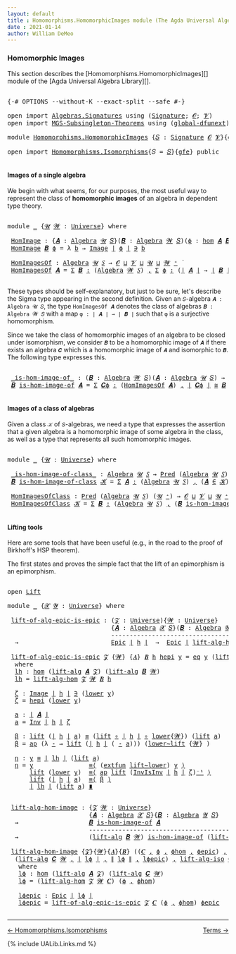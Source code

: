 ```yaml
---
layout: default
title : Homomorphisms.HomomorphicImages module (The Agda Universal Algebra Library)
date : 2021-01-14
author: William DeMeo
---
```


### <a id="homomorphic-images">Homomorphic Images</a>

This section describes the [Homomorphisms.HomomorphicImages][] module of the [Agda Universal Algebra Library][].

<pre class="Agda">

<a id="333" class="Symbol">{-#</a> <a id="337" class="Keyword">OPTIONS</a> <a id="345" class="Pragma">--without-K</a> <a id="357" class="Pragma">--exact-split</a> <a id="371" class="Pragma">--safe</a> <a id="378" class="Symbol">#-}</a>

<a id="383" class="Keyword">open</a> <a id="388" class="Keyword">import</a> <a id="395" href="Algebras.Signatures.html" class="Module">Algebras.Signatures</a> <a id="415" class="Keyword">using</a> <a id="421" class="Symbol">(</a><a id="422" href="Algebras.Signatures.html#1299" class="Function">Signature</a><a id="431" class="Symbol">;</a> <a id="433" href="Prelude.Preliminaries.html#5600" class="Generalizable">𝓞</a><a id="434" class="Symbol">;</a> <a id="436" href="Universes.html#262" class="Generalizable">𝓥</a><a id="437" class="Symbol">)</a>
<a id="439" class="Keyword">open</a> <a id="444" class="Keyword">import</a> <a id="451" href="MGS-Subsingleton-Theorems.html" class="Module">MGS-Subsingleton-Theorems</a> <a id="477" class="Keyword">using</a> <a id="483" class="Symbol">(</a><a id="484" href="MGS-Subsingleton-Theorems.html#3468" class="Function">global-dfunext</a><a id="498" class="Symbol">)</a>

<a id="501" class="Keyword">module</a> <a id="508" href="Homomorphisms.HomomorphicImages.html" class="Module">Homomorphisms.HomomorphicImages</a> <a id="540" class="Symbol">{</a><a id="541" href="Homomorphisms.HomomorphicImages.html#541" class="Bound">𝑆</a> <a id="543" class="Symbol">:</a> <a id="545" href="Algebras.Signatures.html#1299" class="Function">Signature</a> <a id="555" href="Prelude.Preliminaries.html#5600" class="Generalizable">𝓞</a> <a id="557" href="Universes.html#262" class="Generalizable">𝓥</a><a id="558" class="Symbol">}{</a><a id="560" href="Homomorphisms.HomomorphicImages.html#560" class="Bound">gfe</a> <a id="564" class="Symbol">:</a> <a id="566" href="MGS-Subsingleton-Theorems.html#3468" class="Function">global-dfunext</a><a id="580" class="Symbol">}</a> <a id="582" class="Keyword">where</a>

<a id="589" class="Keyword">open</a> <a id="594" class="Keyword">import</a> <a id="601" href="Homomorphisms.Isomorphisms.html" class="Module">Homomorphisms.Isomorphisms</a><a id="627" class="Symbol">{</a><a id="628" class="Argument">𝑆</a> <a id="630" class="Symbol">=</a> <a id="632" href="Homomorphisms.HomomorphicImages.html#541" class="Bound">𝑆</a><a id="633" class="Symbol">}{</a><a id="635" href="Homomorphisms.HomomorphicImages.html#560" class="Bound">gfe</a><a id="638" class="Symbol">}</a> <a id="640" class="Keyword">public</a>

</pre>


#### <a id="images-of-a-single-algebra">Images of a single algebra</a>

We begin with what seems, for our purposes, the most useful way to represent the class of **homomorphic images** of an algebra in dependent type theory.

<pre class="Agda">

<a id="901" class="Keyword">module</a> <a id="908" href="Homomorphisms.HomomorphicImages.html#908" class="Module">_</a> <a id="910" class="Symbol">{</a><a id="911" href="Homomorphisms.HomomorphicImages.html#911" class="Bound">𝓤</a> <a id="913" href="Homomorphisms.HomomorphicImages.html#913" class="Bound">𝓦</a> <a id="915" class="Symbol">:</a> <a id="917" href="Agda.Primitive.html#423" class="Function">Universe</a><a id="925" class="Symbol">}</a> <a id="927" class="Keyword">where</a>

 <a id="935" href="Homomorphisms.HomomorphicImages.html#935" class="Function">HomImage</a> <a id="944" class="Symbol">:</a> <a id="946" class="Symbol">{</a><a id="947" href="Homomorphisms.HomomorphicImages.html#947" class="Bound">𝑨</a> <a id="949" class="Symbol">:</a> <a id="951" href="Algebras.Algebras.html#694" class="Function">Algebra</a> <a id="959" href="Homomorphisms.HomomorphicImages.html#911" class="Bound">𝓤</a> <a id="961" href="Homomorphisms.HomomorphicImages.html#541" class="Bound">𝑆</a><a id="962" class="Symbol">}(</a><a id="964" href="Homomorphisms.HomomorphicImages.html#964" class="Bound">𝑩</a> <a id="966" class="Symbol">:</a> <a id="968" href="Algebras.Algebras.html#694" class="Function">Algebra</a> <a id="976" href="Homomorphisms.HomomorphicImages.html#913" class="Bound">𝓦</a> <a id="978" href="Homomorphisms.HomomorphicImages.html#541" class="Bound">𝑆</a><a id="979" class="Symbol">)(</a><a id="981" href="Homomorphisms.HomomorphicImages.html#981" class="Bound">ϕ</a> <a id="983" class="Symbol">:</a> <a id="985" href="Homomorphisms.Basic.html#2343" class="Function">hom</a> <a id="989" href="Homomorphisms.HomomorphicImages.html#947" class="Bound">𝑨</a> <a id="991" href="Homomorphisms.HomomorphicImages.html#964" class="Bound">𝑩</a><a id="992" class="Symbol">)</a> <a id="994" class="Symbol">→</a> <a id="996" href="Prelude.Preliminaries.html#13523" class="Function Operator">∣</a> <a id="998" href="Homomorphisms.HomomorphicImages.html#964" class="Bound">𝑩</a> <a id="1000" href="Prelude.Preliminaries.html#13523" class="Function Operator">∣</a> <a id="1002" class="Symbol">→</a> <a id="1004" href="Homomorphisms.HomomorphicImages.html#911" class="Bound">𝓤</a> <a id="1006" href="Agda.Primitive.html#636" class="Function Operator">⊔</a> <a id="1008" href="Homomorphisms.HomomorphicImages.html#913" class="Bound">𝓦</a> <a id="1010" href="Universes.html#403" class="Function Operator">̇</a>
 <a id="1013" href="Homomorphisms.HomomorphicImages.html#935" class="Function">HomImage</a> <a id="1022" href="Homomorphisms.HomomorphicImages.html#1022" class="Bound">𝑩</a> <a id="1024" href="Homomorphisms.HomomorphicImages.html#1024" class="Bound">ϕ</a> <a id="1026" class="Symbol">=</a> <a id="1028" class="Symbol">λ</a> <a id="1030" href="Homomorphisms.HomomorphicImages.html#1030" class="Bound">b</a> <a id="1032" class="Symbol">→</a> <a id="1034" href="Prelude.Inverses.html#694" class="Datatype Operator">Image</a> <a id="1040" href="Prelude.Preliminaries.html#13523" class="Function Operator">∣</a> <a id="1042" href="Homomorphisms.HomomorphicImages.html#1024" class="Bound">ϕ</a> <a id="1044" href="Prelude.Preliminaries.html#13523" class="Function Operator">∣</a> <a id="1046" href="Prelude.Inverses.html#694" class="Datatype Operator">∋</a> <a id="1048" href="Homomorphisms.HomomorphicImages.html#1030" class="Bound">b</a>

 <a id="1052" href="Homomorphisms.HomomorphicImages.html#1052" class="Function">HomImagesOf</a> <a id="1064" class="Symbol">:</a> <a id="1066" href="Algebras.Algebras.html#694" class="Function">Algebra</a> <a id="1074" href="Homomorphisms.HomomorphicImages.html#911" class="Bound">𝓤</a> <a id="1076" href="Homomorphisms.HomomorphicImages.html#541" class="Bound">𝑆</a> <a id="1078" class="Symbol">→</a> <a id="1080" href="Homomorphisms.HomomorphicImages.html#555" class="Bound">𝓞</a> <a id="1082" href="Agda.Primitive.html#636" class="Function Operator">⊔</a> <a id="1084" href="Homomorphisms.HomomorphicImages.html#557" class="Bound">𝓥</a> <a id="1086" href="Agda.Primitive.html#636" class="Function Operator">⊔</a> <a id="1088" href="Homomorphisms.HomomorphicImages.html#911" class="Bound">𝓤</a> <a id="1090" href="Agda.Primitive.html#636" class="Function Operator">⊔</a> <a id="1092" href="Homomorphisms.HomomorphicImages.html#913" class="Bound">𝓦</a> <a id="1094" href="Agda.Primitive.html#606" class="Function Operator">⁺</a> <a id="1096" href="Universes.html#403" class="Function Operator">̇</a>
 <a id="1099" href="Homomorphisms.HomomorphicImages.html#1052" class="Function">HomImagesOf</a> <a id="1111" href="Homomorphisms.HomomorphicImages.html#1111" class="Bound">𝑨</a> <a id="1113" class="Symbol">=</a> <a id="1115" href="MGS-MLTT.html#3074" class="Function">Σ</a> <a id="1117" href="Homomorphisms.HomomorphicImages.html#1117" class="Bound">𝑩</a> <a id="1119" href="MGS-MLTT.html#3074" class="Function">꞉</a> <a id="1121" class="Symbol">(</a><a id="1122" href="Algebras.Algebras.html#694" class="Function">Algebra</a> <a id="1130" href="Homomorphisms.HomomorphicImages.html#913" class="Bound">𝓦</a> <a id="1132" href="Homomorphisms.HomomorphicImages.html#541" class="Bound">𝑆</a><a id="1133" class="Symbol">)</a> <a id="1135" href="MGS-MLTT.html#3074" class="Function">,</a> <a id="1137" href="MGS-MLTT.html#3074" class="Function">Σ</a> <a id="1139" href="Homomorphisms.HomomorphicImages.html#1139" class="Bound">ϕ</a> <a id="1141" href="MGS-MLTT.html#3074" class="Function">꞉</a> <a id="1143" class="Symbol">(</a><a id="1144" href="Prelude.Preliminaries.html#13523" class="Function Operator">∣</a> <a id="1146" href="Homomorphisms.HomomorphicImages.html#1111" class="Bound">𝑨</a> <a id="1148" href="Prelude.Preliminaries.html#13523" class="Function Operator">∣</a> <a id="1150" class="Symbol">→</a> <a id="1152" href="Prelude.Preliminaries.html#13523" class="Function Operator">∣</a> <a id="1154" href="Homomorphisms.HomomorphicImages.html#1117" class="Bound">𝑩</a> <a id="1156" href="Prelude.Preliminaries.html#13523" class="Function Operator">∣</a><a id="1157" class="Symbol">)</a> <a id="1159" href="MGS-MLTT.html#3074" class="Function">,</a> <a id="1161" href="Homomorphisms.Basic.html#2185" class="Function">is-homomorphism</a> <a id="1177" href="Homomorphisms.HomomorphicImages.html#1111" class="Bound">𝑨</a> <a id="1179" href="Homomorphisms.HomomorphicImages.html#1117" class="Bound">𝑩</a> <a id="1181" href="Homomorphisms.HomomorphicImages.html#1139" class="Bound">ϕ</a> <a id="1183" href="MGS-MLTT.html#3515" class="Function Operator">×</a> <a id="1185" href="Prelude.Inverses.html#2486" class="Function">Epic</a> <a id="1190" href="Homomorphisms.HomomorphicImages.html#1139" class="Bound">ϕ</a>

</pre>

These types should be self-explanatory, but just to be sure, let's describe the Sigma type appearing in the second definition. Given an `𝑆`-algebra `𝑨 : Algebra 𝓤 𝑆`, the type `HomImagesOf 𝑨` denotes the class of algebras `𝑩 : Algebra 𝓦 𝑆` with a map `φ : ∣ 𝑨 ∣ → ∣ 𝑩 ∣` such that `φ` is a surjective homomorphism.

Since we take the class of homomorphic images of an algebra to be closed under isomorphism, we consider `𝑩` to be a homomorphic image of `𝑨` if there exists an algebra `𝑪` which is a homomorphic image of `𝑨` and isomorphic to `𝑩`. The following type expresses this.

<pre class="Agda">

 <a id="1803" href="Homomorphisms.HomomorphicImages.html#1803" class="Function Operator">_is-hom-image-of_</a> <a id="1821" class="Symbol">:</a> <a id="1823" class="Symbol">(</a><a id="1824" href="Homomorphisms.HomomorphicImages.html#1824" class="Bound">𝑩</a> <a id="1826" class="Symbol">:</a> <a id="1828" href="Algebras.Algebras.html#694" class="Function">Algebra</a> <a id="1836" href="Homomorphisms.HomomorphicImages.html#913" class="Bound">𝓦</a> <a id="1838" href="Homomorphisms.HomomorphicImages.html#541" class="Bound">𝑆</a><a id="1839" class="Symbol">)(</a><a id="1841" href="Homomorphisms.HomomorphicImages.html#1841" class="Bound">𝑨</a> <a id="1843" class="Symbol">:</a> <a id="1845" href="Algebras.Algebras.html#694" class="Function">Algebra</a> <a id="1853" href="Homomorphisms.HomomorphicImages.html#911" class="Bound">𝓤</a> <a id="1855" href="Homomorphisms.HomomorphicImages.html#541" class="Bound">𝑆</a><a id="1856" class="Symbol">)</a> <a id="1858" class="Symbol">→</a> <a id="1860" href="Homomorphisms.HomomorphicImages.html#555" class="Bound">𝓞</a> <a id="1862" href="Agda.Primitive.html#636" class="Function Operator">⊔</a> <a id="1864" href="Homomorphisms.HomomorphicImages.html#557" class="Bound">𝓥</a> <a id="1866" href="Agda.Primitive.html#636" class="Function Operator">⊔</a> <a id="1868" href="Homomorphisms.HomomorphicImages.html#911" class="Bound">𝓤</a> <a id="1870" href="Agda.Primitive.html#636" class="Function Operator">⊔</a> <a id="1872" href="Homomorphisms.HomomorphicImages.html#913" class="Bound">𝓦</a> <a id="1874" href="Agda.Primitive.html#606" class="Function Operator">⁺</a> <a id="1876" href="Universes.html#403" class="Function Operator">̇</a>
 <a id="1879" href="Homomorphisms.HomomorphicImages.html#1879" class="Bound">𝑩</a> <a id="1881" href="Homomorphisms.HomomorphicImages.html#1803" class="Function Operator">is-hom-image-of</a> <a id="1897" href="Homomorphisms.HomomorphicImages.html#1897" class="Bound">𝑨</a> <a id="1899" class="Symbol">=</a> <a id="1901" href="MGS-MLTT.html#3074" class="Function">Σ</a> <a id="1903" href="Homomorphisms.HomomorphicImages.html#1903" class="Bound">𝑪ϕ</a> <a id="1906" href="MGS-MLTT.html#3074" class="Function">꞉</a> <a id="1908" class="Symbol">(</a><a id="1909" href="Homomorphisms.HomomorphicImages.html#1052" class="Function">HomImagesOf</a> <a id="1921" href="Homomorphisms.HomomorphicImages.html#1897" class="Bound">𝑨</a><a id="1922" class="Symbol">)</a> <a id="1924" href="MGS-MLTT.html#3074" class="Function">,</a> <a id="1926" href="Prelude.Preliminaries.html#13523" class="Function Operator">∣</a> <a id="1928" href="Homomorphisms.HomomorphicImages.html#1903" class="Bound">𝑪ϕ</a> <a id="1931" href="Prelude.Preliminaries.html#13523" class="Function Operator">∣</a> <a id="1933" href="Homomorphisms.Isomorphisms.html#1049" class="Function Operator">≅</a> <a id="1935" href="Homomorphisms.HomomorphicImages.html#1879" class="Bound">𝑩</a>

</pre>


#### <a id="images-of-a-class-of-algebras">Images of a class of algebras</a>

Given a class `𝒦` of `𝑆`-algebras, we need a type that expresses the assertion that a given algebra is a homomorphic image of some algebra in the class, as well as a type that represents all such homomorphic images.

<pre class="Agda">

<a id="2260" class="Keyword">module</a> <a id="2267" href="Homomorphisms.HomomorphicImages.html#2267" class="Module">_</a> <a id="2269" class="Symbol">{</a><a id="2270" href="Homomorphisms.HomomorphicImages.html#2270" class="Bound">𝓤</a> <a id="2272" class="Symbol">:</a> <a id="2274" href="Agda.Primitive.html#423" class="Function">Universe</a><a id="2282" class="Symbol">}</a> <a id="2284" class="Keyword">where</a>

 <a id="2292" href="Homomorphisms.HomomorphicImages.html#2292" class="Function Operator">_is-hom-image-of-class_</a> <a id="2316" class="Symbol">:</a> <a id="2318" href="Algebras.Algebras.html#694" class="Function">Algebra</a> <a id="2326" href="Homomorphisms.HomomorphicImages.html#2270" class="Bound">𝓤</a> <a id="2328" href="Homomorphisms.HomomorphicImages.html#541" class="Bound">𝑆</a> <a id="2330" class="Symbol">→</a> <a id="2332" href="Relations.Discrete.html#1408" class="Function">Pred</a> <a id="2337" class="Symbol">(</a><a id="2338" href="Algebras.Algebras.html#694" class="Function">Algebra</a> <a id="2346" href="Homomorphisms.HomomorphicImages.html#2270" class="Bound">𝓤</a> <a id="2348" href="Homomorphisms.HomomorphicImages.html#541" class="Bound">𝑆</a><a id="2349" class="Symbol">)(</a><a id="2351" href="Homomorphisms.HomomorphicImages.html#2270" class="Bound">𝓤</a> <a id="2353" href="Agda.Primitive.html#606" class="Function Operator">⁺</a><a id="2354" class="Symbol">)</a> <a id="2356" class="Symbol">→</a> <a id="2358" href="Homomorphisms.HomomorphicImages.html#555" class="Bound">𝓞</a> <a id="2360" href="Agda.Primitive.html#636" class="Function Operator">⊔</a> <a id="2362" href="Homomorphisms.HomomorphicImages.html#557" class="Bound">𝓥</a> <a id="2364" href="Agda.Primitive.html#636" class="Function Operator">⊔</a> <a id="2366" href="Homomorphisms.HomomorphicImages.html#2270" class="Bound">𝓤</a> <a id="2368" href="Agda.Primitive.html#606" class="Function Operator">⁺</a> <a id="2370" href="Universes.html#403" class="Function Operator">̇</a>
 <a id="2373" href="Homomorphisms.HomomorphicImages.html#2373" class="Bound">𝑩</a> <a id="2375" href="Homomorphisms.HomomorphicImages.html#2292" class="Function Operator">is-hom-image-of-class</a> <a id="2397" href="Homomorphisms.HomomorphicImages.html#2397" class="Bound">𝓚</a> <a id="2399" class="Symbol">=</a> <a id="2401" href="MGS-MLTT.html#3074" class="Function">Σ</a> <a id="2403" href="Homomorphisms.HomomorphicImages.html#2403" class="Bound">𝑨</a> <a id="2405" href="MGS-MLTT.html#3074" class="Function">꞉</a> <a id="2407" class="Symbol">(</a><a id="2408" href="Algebras.Algebras.html#694" class="Function">Algebra</a> <a id="2416" href="Homomorphisms.HomomorphicImages.html#2270" class="Bound">𝓤</a> <a id="2418" href="Homomorphisms.HomomorphicImages.html#541" class="Bound">𝑆</a><a id="2419" class="Symbol">)</a> <a id="2421" href="MGS-MLTT.html#3074" class="Function">,</a> <a id="2423" class="Symbol">(</a><a id="2424" href="Homomorphisms.HomomorphicImages.html#2403" class="Bound">𝑨</a> <a id="2426" href="Relations.Discrete.html#2407" class="Function Operator">∈</a> <a id="2428" href="Homomorphisms.HomomorphicImages.html#2397" class="Bound">𝓚</a><a id="2429" class="Symbol">)</a> <a id="2431" href="MGS-MLTT.html#3515" class="Function Operator">×</a> <a id="2433" class="Symbol">(</a><a id="2434" href="Homomorphisms.HomomorphicImages.html#2373" class="Bound">𝑩</a> <a id="2436" href="Homomorphisms.HomomorphicImages.html#1803" class="Function Operator">is-hom-image-of</a> <a id="2452" href="Homomorphisms.HomomorphicImages.html#2403" class="Bound">𝑨</a><a id="2453" class="Symbol">)</a>

 <a id="2457" href="Homomorphisms.HomomorphicImages.html#2457" class="Function">HomImagesOfClass</a> <a id="2474" class="Symbol">:</a> <a id="2476" href="Relations.Discrete.html#1408" class="Function">Pred</a> <a id="2481" class="Symbol">(</a><a id="2482" href="Algebras.Algebras.html#694" class="Function">Algebra</a> <a id="2490" href="Homomorphisms.HomomorphicImages.html#2270" class="Bound">𝓤</a> <a id="2492" href="Homomorphisms.HomomorphicImages.html#541" class="Bound">𝑆</a><a id="2493" class="Symbol">)</a> <a id="2495" class="Symbol">(</a><a id="2496" href="Homomorphisms.HomomorphicImages.html#2270" class="Bound">𝓤</a> <a id="2498" href="Agda.Primitive.html#606" class="Function Operator">⁺</a><a id="2499" class="Symbol">)</a> <a id="2501" class="Symbol">→</a> <a id="2503" href="Homomorphisms.HomomorphicImages.html#555" class="Bound">𝓞</a> <a id="2505" href="Agda.Primitive.html#636" class="Function Operator">⊔</a> <a id="2507" href="Homomorphisms.HomomorphicImages.html#557" class="Bound">𝓥</a> <a id="2509" href="Agda.Primitive.html#636" class="Function Operator">⊔</a> <a id="2511" href="Homomorphisms.HomomorphicImages.html#2270" class="Bound">𝓤</a> <a id="2513" href="Agda.Primitive.html#606" class="Function Operator">⁺</a> <a id="2515" href="Universes.html#403" class="Function Operator">̇</a>
 <a id="2518" href="Homomorphisms.HomomorphicImages.html#2457" class="Function">HomImagesOfClass</a> <a id="2535" href="Homomorphisms.HomomorphicImages.html#2535" class="Bound">𝓚</a> <a id="2537" class="Symbol">=</a> <a id="2539" href="MGS-MLTT.html#3074" class="Function">Σ</a> <a id="2541" href="Homomorphisms.HomomorphicImages.html#2541" class="Bound">𝑩</a> <a id="2543" href="MGS-MLTT.html#3074" class="Function">꞉</a> <a id="2545" class="Symbol">(</a><a id="2546" href="Algebras.Algebras.html#694" class="Function">Algebra</a> <a id="2554" href="Homomorphisms.HomomorphicImages.html#2270" class="Bound">𝓤</a> <a id="2556" href="Homomorphisms.HomomorphicImages.html#541" class="Bound">𝑆</a><a id="2557" class="Symbol">)</a> <a id="2559" href="MGS-MLTT.html#3074" class="Function">,</a> <a id="2561" class="Symbol">(</a><a id="2562" href="Homomorphisms.HomomorphicImages.html#2541" class="Bound">𝑩</a> <a id="2564" href="Homomorphisms.HomomorphicImages.html#2292" class="Function Operator">is-hom-image-of-class</a> <a id="2586" href="Homomorphisms.HomomorphicImages.html#2535" class="Bound">𝓚</a><a id="2587" class="Symbol">)</a>

</pre>



#### <a id="lifting-tools">Lifting tools</a>

Here are some tools that have been useful (e.g., in the road to the proof of Birkhoff's HSP theorem).

The first states and proves the simple fact that the lift of an epimorphism is an epimorphism.

<pre class="Agda">

<a id="2863" class="Keyword">open</a> <a id="2868" href="Prelude.Lifts.html#2674" class="Module">Lift</a>

<a id="2874" class="Keyword">module</a> <a id="2881" href="Homomorphisms.HomomorphicImages.html#2881" class="Module">_</a> <a id="2883" class="Symbol">{</a><a id="2884" href="Homomorphisms.HomomorphicImages.html#2884" class="Bound">𝓧</a> <a id="2886" href="Homomorphisms.HomomorphicImages.html#2886" class="Bound">𝓨</a> <a id="2888" class="Symbol">:</a> <a id="2890" href="Agda.Primitive.html#423" class="Function">Universe</a><a id="2898" class="Symbol">}</a> <a id="2900" class="Keyword">where</a>

 <a id="2908" href="Homomorphisms.HomomorphicImages.html#2908" class="Function">lift-of-alg-epic-is-epic</a> <a id="2933" class="Symbol">:</a> <a id="2935" class="Symbol">(</a><a id="2936" href="Homomorphisms.HomomorphicImages.html#2936" class="Bound">𝓩</a> <a id="2938" class="Symbol">:</a> <a id="2940" href="Agda.Primitive.html#423" class="Function">Universe</a><a id="2948" class="Symbol">){</a><a id="2950" href="Homomorphisms.HomomorphicImages.html#2950" class="Bound">𝓦</a> <a id="2952" class="Symbol">:</a> <a id="2954" href="Agda.Primitive.html#423" class="Function">Universe</a><a id="2962" class="Symbol">}</a>
                            <a id="2992" class="Symbol">{</a><a id="2993" href="Homomorphisms.HomomorphicImages.html#2993" class="Bound">𝑨</a> <a id="2995" class="Symbol">:</a> <a id="2997" href="Algebras.Algebras.html#694" class="Function">Algebra</a> <a id="3005" href="Homomorphisms.HomomorphicImages.html#2884" class="Bound">𝓧</a> <a id="3007" href="Homomorphisms.HomomorphicImages.html#541" class="Bound">𝑆</a><a id="3008" class="Symbol">}(</a><a id="3010" href="Homomorphisms.HomomorphicImages.html#3010" class="Bound">𝑩</a> <a id="3012" class="Symbol">:</a> <a id="3014" href="Algebras.Algebras.html#694" class="Function">Algebra</a> <a id="3022" href="Homomorphisms.HomomorphicImages.html#2886" class="Bound">𝓨</a> <a id="3024" href="Homomorphisms.HomomorphicImages.html#541" class="Bound">𝑆</a><a id="3025" class="Symbol">)(</a><a id="3027" href="Homomorphisms.HomomorphicImages.html#3027" class="Bound">h</a> <a id="3029" class="Symbol">:</a> <a id="3031" href="Homomorphisms.Basic.html#2343" class="Function">hom</a> <a id="3035" href="Homomorphisms.HomomorphicImages.html#2993" class="Bound">𝑨</a> <a id="3037" href="Homomorphisms.HomomorphicImages.html#3010" class="Bound">𝑩</a><a id="3038" class="Symbol">)</a>
                            <a id="3068" class="Comment">-----------------------------------------------</a>
  <a id="3118" class="Symbol">→</a>                         <a id="3144" href="Prelude.Inverses.html#2486" class="Function">Epic</a> <a id="3149" href="Prelude.Preliminaries.html#13523" class="Function Operator">∣</a> <a id="3151" href="Homomorphisms.HomomorphicImages.html#3027" class="Bound">h</a> <a id="3153" href="Prelude.Preliminaries.html#13523" class="Function Operator">∣</a>  <a id="3156" class="Symbol">→</a>  <a id="3159" href="Prelude.Inverses.html#2486" class="Function">Epic</a> <a id="3164" href="Prelude.Preliminaries.html#13523" class="Function Operator">∣</a> <a id="3166" href="Homomorphisms.Isomorphisms.html#5014" class="Function">lift-alg-hom</a> <a id="3179" href="Homomorphisms.HomomorphicImages.html#2936" class="Bound">𝓩</a> <a id="3181" href="Homomorphisms.HomomorphicImages.html#2950" class="Bound">𝓦</a> <a id="3183" href="Homomorphisms.HomomorphicImages.html#3010" class="Bound">𝑩</a> <a id="3185" href="Homomorphisms.HomomorphicImages.html#3027" class="Bound">h</a> <a id="3187" href="Prelude.Preliminaries.html#13523" class="Function Operator">∣</a>

 <a id="3191" href="Homomorphisms.HomomorphicImages.html#2908" class="Function">lift-of-alg-epic-is-epic</a> <a id="3216" href="Homomorphisms.HomomorphicImages.html#3216" class="Bound">𝓩</a> <a id="3218" class="Symbol">{</a><a id="3219" href="Homomorphisms.HomomorphicImages.html#3219" class="Bound">𝓦</a><a id="3220" class="Symbol">}</a> <a id="3222" class="Symbol">{</a><a id="3223" href="Homomorphisms.HomomorphicImages.html#3223" class="Bound">𝑨</a><a id="3224" class="Symbol">}</a> <a id="3226" href="Homomorphisms.HomomorphicImages.html#3226" class="Bound">𝑩</a> <a id="3228" href="Homomorphisms.HomomorphicImages.html#3228" class="Bound">h</a> <a id="3230" href="Homomorphisms.HomomorphicImages.html#3230" class="Bound">hepi</a> <a id="3235" href="Homomorphisms.HomomorphicImages.html#3235" class="Bound">y</a> <a id="3237" class="Symbol">=</a> <a id="3239" href="Prelude.Inverses.html#790" class="InductiveConstructor">eq</a> <a id="3242" href="Homomorphisms.HomomorphicImages.html#3235" class="Bound">y</a> <a id="3244" class="Symbol">(</a><a id="3245" href="Prelude.Lifts.html#2736" class="InductiveConstructor">lift</a> <a id="3250" href="Homomorphisms.HomomorphicImages.html#3387" class="Function">a</a><a id="3251" class="Symbol">)</a> <a id="3253" href="Homomorphisms.HomomorphicImages.html#3532" class="Function">η</a>
  <a id="3257" class="Keyword">where</a>
  <a id="3265" href="Homomorphisms.HomomorphicImages.html#3265" class="Function">lh</a> <a id="3268" class="Symbol">:</a> <a id="3270" href="Homomorphisms.Basic.html#2343" class="Function">hom</a> <a id="3274" class="Symbol">(</a><a id="3275" href="Algebras.Algebras.html#4658" class="Function">lift-alg</a> <a id="3284" href="Homomorphisms.HomomorphicImages.html#3223" class="Bound">𝑨</a> <a id="3286" href="Homomorphisms.HomomorphicImages.html#3216" class="Bound">𝓩</a><a id="3287" class="Symbol">)</a> <a id="3289" class="Symbol">(</a><a id="3290" href="Algebras.Algebras.html#4658" class="Function">lift-alg</a> <a id="3299" href="Homomorphisms.HomomorphicImages.html#3226" class="Bound">𝑩</a> <a id="3301" href="Homomorphisms.HomomorphicImages.html#3219" class="Bound">𝓦</a><a id="3302" class="Symbol">)</a>
  <a id="3306" href="Homomorphisms.HomomorphicImages.html#3265" class="Function">lh</a> <a id="3309" class="Symbol">=</a> <a id="3311" href="Homomorphisms.Isomorphisms.html#5014" class="Function">lift-alg-hom</a> <a id="3324" href="Homomorphisms.HomomorphicImages.html#3216" class="Bound">𝓩</a> <a id="3326" href="Homomorphisms.HomomorphicImages.html#3219" class="Bound">𝓦</a> <a id="3328" href="Homomorphisms.HomomorphicImages.html#3226" class="Bound">𝑩</a> <a id="3330" href="Homomorphisms.HomomorphicImages.html#3228" class="Bound">h</a>

  <a id="3335" href="Homomorphisms.HomomorphicImages.html#3335" class="Function">ζ</a> <a id="3337" class="Symbol">:</a> <a id="3339" href="Prelude.Inverses.html#694" class="Datatype Operator">Image</a> <a id="3345" href="Prelude.Preliminaries.html#13523" class="Function Operator">∣</a> <a id="3347" href="Homomorphisms.HomomorphicImages.html#3228" class="Bound">h</a> <a id="3349" href="Prelude.Preliminaries.html#13523" class="Function Operator">∣</a> <a id="3351" href="Prelude.Inverses.html#694" class="Datatype Operator">∋</a> <a id="3353" class="Symbol">(</a><a id="3354" href="Prelude.Lifts.html#2748" class="Field">lower</a> <a id="3360" href="Homomorphisms.HomomorphicImages.html#3235" class="Bound">y</a><a id="3361" class="Symbol">)</a>
  <a id="3365" href="Homomorphisms.HomomorphicImages.html#3335" class="Function">ζ</a> <a id="3367" class="Symbol">=</a> <a id="3369" href="Homomorphisms.HomomorphicImages.html#3230" class="Bound">hepi</a> <a id="3374" class="Symbol">(</a><a id="3375" href="Prelude.Lifts.html#2748" class="Field">lower</a> <a id="3381" href="Homomorphisms.HomomorphicImages.html#3235" class="Bound">y</a><a id="3382" class="Symbol">)</a>

  <a id="3387" href="Homomorphisms.HomomorphicImages.html#3387" class="Function">a</a> <a id="3389" class="Symbol">:</a> <a id="3391" href="Prelude.Preliminaries.html#13523" class="Function Operator">∣</a> <a id="3393" href="Homomorphisms.HomomorphicImages.html#3223" class="Bound">𝑨</a> <a id="3395" href="Prelude.Preliminaries.html#13523" class="Function Operator">∣</a>
  <a id="3399" href="Homomorphisms.HomomorphicImages.html#3387" class="Function">a</a> <a id="3401" class="Symbol">=</a> <a id="3403" href="Prelude.Inverses.html#1883" class="Function">Inv</a> <a id="3407" href="Prelude.Preliminaries.html#13523" class="Function Operator">∣</a> <a id="3409" href="Homomorphisms.HomomorphicImages.html#3228" class="Bound">h</a> <a id="3411" href="Prelude.Preliminaries.html#13523" class="Function Operator">∣</a> <a id="3413" href="Homomorphisms.HomomorphicImages.html#3335" class="Function">ζ</a>

  <a id="3418" href="Homomorphisms.HomomorphicImages.html#3418" class="Function">β</a> <a id="3420" class="Symbol">:</a> <a id="3422" href="Prelude.Lifts.html#2736" class="InductiveConstructor">lift</a> <a id="3427" class="Symbol">(</a><a id="3428" href="Prelude.Preliminaries.html#13523" class="Function Operator">∣</a> <a id="3430" href="Homomorphisms.HomomorphicImages.html#3228" class="Bound">h</a> <a id="3432" href="Prelude.Preliminaries.html#13523" class="Function Operator">∣</a> <a id="3434" href="Homomorphisms.HomomorphicImages.html#3387" class="Function">a</a><a id="3435" class="Symbol">)</a> <a id="3437" href="Prelude.Equality.html#1231" class="Datatype Operator">≡</a> <a id="3439" class="Symbol">(</a><a id="3440" href="Prelude.Lifts.html#2736" class="InductiveConstructor">lift</a> <a id="3445" href="MGS-MLTT.html#3813" class="Function Operator">∘</a> <a id="3447" href="Prelude.Preliminaries.html#13523" class="Function Operator">∣</a> <a id="3449" href="Homomorphisms.HomomorphicImages.html#3228" class="Bound">h</a> <a id="3451" href="Prelude.Preliminaries.html#13523" class="Function Operator">∣</a> <a id="3453" href="MGS-MLTT.html#3813" class="Function Operator">∘</a> <a id="3455" href="Prelude.Lifts.html#2748" class="Field">lower</a><a id="3460" class="Symbol">{</a><a id="3461" href="Homomorphisms.HomomorphicImages.html#3219" class="Bound">𝓦</a><a id="3462" class="Symbol">})</a> <a id="3465" class="Symbol">(</a><a id="3466" href="Prelude.Lifts.html#2736" class="InductiveConstructor">lift</a> <a id="3471" href="Homomorphisms.HomomorphicImages.html#3387" class="Function">a</a><a id="3472" class="Symbol">)</a>
  <a id="3476" href="Homomorphisms.HomomorphicImages.html#3418" class="Function">β</a> <a id="3478" class="Symbol">=</a> <a id="3480" href="MGS-MLTT.html#6613" class="Function">ap</a> <a id="3483" class="Symbol">(λ</a> <a id="3486" href="Homomorphisms.HomomorphicImages.html#3486" class="Bound">-</a> <a id="3488" class="Symbol">→</a> <a id="3490" href="Prelude.Lifts.html#2736" class="InductiveConstructor">lift</a> <a id="3495" class="Symbol">(</a><a id="3496" href="Prelude.Preliminaries.html#13523" class="Function Operator">∣</a> <a id="3498" href="Homomorphisms.HomomorphicImages.html#3228" class="Bound">h</a> <a id="3500" href="Prelude.Preliminaries.html#13523" class="Function Operator">∣</a> <a id="3502" class="Symbol">(</a> <a id="3504" href="Homomorphisms.HomomorphicImages.html#3486" class="Bound">-</a> <a id="3506" href="Homomorphisms.HomomorphicImages.html#3387" class="Function">a</a><a id="3507" class="Symbol">)))</a> <a id="3511" class="Symbol">(</a><a id="3512" href="Prelude.Lifts.html#4051" class="Function">lower∼lift</a> <a id="3523" class="Symbol">{</a><a id="3524" href="Homomorphisms.HomomorphicImages.html#3219" class="Bound">𝓦</a><a id="3525" class="Symbol">}</a> <a id="3527" class="Symbol">)</a>

  <a id="3532" href="Homomorphisms.HomomorphicImages.html#3532" class="Function">η</a> <a id="3534" class="Symbol">:</a> <a id="3536" href="Homomorphisms.HomomorphicImages.html#3235" class="Bound">y</a> <a id="3538" href="Prelude.Equality.html#1231" class="Datatype Operator">≡</a> <a id="3540" href="Prelude.Preliminaries.html#13523" class="Function Operator">∣</a> <a id="3542" href="Homomorphisms.HomomorphicImages.html#3265" class="Function">lh</a> <a id="3545" href="Prelude.Preliminaries.html#13523" class="Function Operator">∣</a> <a id="3547" class="Symbol">(</a><a id="3548" href="Prelude.Lifts.html#2736" class="InductiveConstructor">lift</a> <a id="3553" href="Homomorphisms.HomomorphicImages.html#3387" class="Function">a</a><a id="3554" class="Symbol">)</a>
  <a id="3558" href="Homomorphisms.HomomorphicImages.html#3532" class="Function">η</a> <a id="3560" class="Symbol">=</a> <a id="3562" href="Homomorphisms.HomomorphicImages.html#3235" class="Bound">y</a>               <a id="3578" href="MGS-MLTT.html#5997" class="Function Operator">≡⟨</a> <a id="3581" class="Symbol">(</a><a id="3582" href="Prelude.Extensionality.html#6018" class="Function">extfun</a> <a id="3589" href="Prelude.Lifts.html#3958" class="Function">lift∼lower</a><a id="3599" class="Symbol">)</a> <a id="3601" href="Homomorphisms.HomomorphicImages.html#3235" class="Bound">y</a> <a id="3603" href="MGS-MLTT.html#5997" class="Function Operator">⟩</a>
      <a id="3611" href="Prelude.Lifts.html#2736" class="InductiveConstructor">lift</a> <a id="3616" class="Symbol">(</a><a id="3617" href="Prelude.Lifts.html#2748" class="Field">lower</a> <a id="3623" href="Homomorphisms.HomomorphicImages.html#3235" class="Bound">y</a><a id="3624" class="Symbol">)</a>  <a id="3627" href="MGS-MLTT.html#5997" class="Function Operator">≡⟨</a> <a id="3630" href="MGS-MLTT.html#6613" class="Function">ap</a> <a id="3633" href="Prelude.Lifts.html#2736" class="InductiveConstructor">lift</a> <a id="3638" class="Symbol">(</a><a id="3639" href="Prelude.Inverses.html#2093" class="Function">InvIsInv</a> <a id="3648" href="Prelude.Preliminaries.html#13523" class="Function Operator">∣</a> <a id="3650" href="Homomorphisms.HomomorphicImages.html#3228" class="Bound">h</a> <a id="3652" href="Prelude.Preliminaries.html#13523" class="Function Operator">∣</a> <a id="3654" href="Homomorphisms.HomomorphicImages.html#3335" class="Function">ζ</a><a id="3655" class="Symbol">)</a><a id="3656" href="MGS-MLTT.html#6125" class="Function Operator">⁻¹</a> <a id="3659" href="MGS-MLTT.html#5997" class="Function Operator">⟩</a>
      <a id="3667" href="Prelude.Lifts.html#2736" class="InductiveConstructor">lift</a> <a id="3672" class="Symbol">(</a><a id="3673" href="Prelude.Preliminaries.html#13523" class="Function Operator">∣</a> <a id="3675" href="Homomorphisms.HomomorphicImages.html#3228" class="Bound">h</a> <a id="3677" href="Prelude.Preliminaries.html#13523" class="Function Operator">∣</a> <a id="3679" href="Homomorphisms.HomomorphicImages.html#3387" class="Function">a</a><a id="3680" class="Symbol">)</a>  <a id="3683" href="MGS-MLTT.html#5997" class="Function Operator">≡⟨</a> <a id="3686" href="Homomorphisms.HomomorphicImages.html#3418" class="Function">β</a> <a id="3688" href="MGS-MLTT.html#5997" class="Function Operator">⟩</a>
      <a id="3696" href="Prelude.Preliminaries.html#13523" class="Function Operator">∣</a> <a id="3698" href="Homomorphisms.HomomorphicImages.html#3265" class="Function">lh</a> <a id="3701" href="Prelude.Preliminaries.html#13523" class="Function Operator">∣</a> <a id="3703" class="Symbol">(</a><a id="3704" href="Prelude.Lifts.html#2736" class="InductiveConstructor">lift</a> <a id="3709" href="Homomorphisms.HomomorphicImages.html#3387" class="Function">a</a><a id="3710" class="Symbol">)</a> <a id="3712" href="MGS-MLTT.html#6079" class="Function Operator">∎</a>


 <a id="3717" href="Homomorphisms.HomomorphicImages.html#3717" class="Function">lift-alg-hom-image</a> <a id="3736" class="Symbol">:</a> <a id="3738" class="Symbol">{</a><a id="3739" href="Homomorphisms.HomomorphicImages.html#3739" class="Bound">𝓩</a> <a id="3741" href="Homomorphisms.HomomorphicImages.html#3741" class="Bound">𝓦</a> <a id="3743" class="Symbol">:</a> <a id="3745" href="Agda.Primitive.html#423" class="Function">Universe</a><a id="3753" class="Symbol">}</a>
                      <a id="3777" class="Symbol">{</a><a id="3778" href="Homomorphisms.HomomorphicImages.html#3778" class="Bound">𝑨</a> <a id="3780" class="Symbol">:</a> <a id="3782" href="Algebras.Algebras.html#694" class="Function">Algebra</a> <a id="3790" href="Homomorphisms.HomomorphicImages.html#2884" class="Bound">𝓧</a> <a id="3792" href="Homomorphisms.HomomorphicImages.html#541" class="Bound">𝑆</a><a id="3793" class="Symbol">}{</a><a id="3795" href="Homomorphisms.HomomorphicImages.html#3795" class="Bound">𝑩</a> <a id="3797" class="Symbol">:</a> <a id="3799" href="Algebras.Algebras.html#694" class="Function">Algebra</a> <a id="3807" href="Homomorphisms.HomomorphicImages.html#2886" class="Bound">𝓨</a> <a id="3809" href="Homomorphisms.HomomorphicImages.html#541" class="Bound">𝑆</a><a id="3810" class="Symbol">}</a>
  <a id="3814" class="Symbol">→</a>                   <a id="3834" href="Homomorphisms.HomomorphicImages.html#3795" class="Bound">𝑩</a> <a id="3836" href="Homomorphisms.HomomorphicImages.html#1803" class="Function Operator">is-hom-image-of</a> <a id="3852" href="Homomorphisms.HomomorphicImages.html#3778" class="Bound">𝑨</a>
                      <a id="3876" class="Comment">-----------------------------------------------</a>
  <a id="3926" class="Symbol">→</a>                   <a id="3946" class="Symbol">(</a><a id="3947" href="Algebras.Algebras.html#4658" class="Function">lift-alg</a> <a id="3956" href="Homomorphisms.HomomorphicImages.html#3795" class="Bound">𝑩</a> <a id="3958" href="Homomorphisms.HomomorphicImages.html#3741" class="Bound">𝓦</a><a id="3959" class="Symbol">)</a> <a id="3961" href="Homomorphisms.HomomorphicImages.html#1803" class="Function Operator">is-hom-image-of</a> <a id="3977" class="Symbol">(</a><a id="3978" href="Algebras.Algebras.html#4658" class="Function">lift-alg</a> <a id="3987" href="Homomorphisms.HomomorphicImages.html#3778" class="Bound">𝑨</a> <a id="3989" href="Homomorphisms.HomomorphicImages.html#3739" class="Bound">𝓩</a><a id="3990" class="Symbol">)</a>

 <a id="3994" href="Homomorphisms.HomomorphicImages.html#3717" class="Function">lift-alg-hom-image</a> <a id="4013" class="Symbol">{</a><a id="4014" href="Homomorphisms.HomomorphicImages.html#4014" class="Bound">𝓩</a><a id="4015" class="Symbol">}{</a><a id="4017" href="Homomorphisms.HomomorphicImages.html#4017" class="Bound">𝓦</a><a id="4018" class="Symbol">}{</a><a id="4020" href="Homomorphisms.HomomorphicImages.html#4020" class="Bound">𝑨</a><a id="4021" class="Symbol">}{</a><a id="4023" href="Homomorphisms.HomomorphicImages.html#4023" class="Bound">𝑩</a><a id="4024" class="Symbol">}</a> <a id="4026" class="Symbol">((</a><a id="4028" href="Homomorphisms.HomomorphicImages.html#4028" class="Bound">𝑪</a> <a id="4030" href="MGS-MLTT.html#2929" class="InductiveConstructor Operator">,</a> <a id="4032" href="Homomorphisms.HomomorphicImages.html#4032" class="Bound">ϕ</a> <a id="4034" href="MGS-MLTT.html#2929" class="InductiveConstructor Operator">,</a> <a id="4036" href="Homomorphisms.HomomorphicImages.html#4036" class="Bound">ϕhom</a> <a id="4041" href="MGS-MLTT.html#2929" class="InductiveConstructor Operator">,</a> <a id="4043" href="Homomorphisms.HomomorphicImages.html#4043" class="Bound">ϕepic</a><a id="4048" class="Symbol">)</a> <a id="4050" href="MGS-MLTT.html#2929" class="InductiveConstructor Operator">,</a> <a id="4052" href="Homomorphisms.HomomorphicImages.html#4052" class="Bound">C≅B</a><a id="4055" class="Symbol">)</a> <a id="4057" class="Symbol">=</a>
  <a id="4061" class="Symbol">(</a><a id="4062" href="Algebras.Algebras.html#4658" class="Function">lift-alg</a> <a id="4071" href="Homomorphisms.HomomorphicImages.html#4028" class="Bound">𝑪</a> <a id="4073" href="Homomorphisms.HomomorphicImages.html#4017" class="Bound">𝓦</a> <a id="4075" href="MGS-MLTT.html#2929" class="InductiveConstructor Operator">,</a> <a id="4077" href="Prelude.Preliminaries.html#13523" class="Function Operator">∣</a> <a id="4079" href="Homomorphisms.HomomorphicImages.html#4134" class="Function">lϕ</a> <a id="4082" href="Prelude.Preliminaries.html#13523" class="Function Operator">∣</a> <a id="4084" href="MGS-MLTT.html#2929" class="InductiveConstructor Operator">,</a> <a id="4086" href="Prelude.Preliminaries.html#13601" class="Function Operator">∥</a> <a id="4088" href="Homomorphisms.HomomorphicImages.html#4134" class="Function">lϕ</a> <a id="4091" href="Prelude.Preliminaries.html#13601" class="Function Operator">∥</a> <a id="4093" href="MGS-MLTT.html#2929" class="InductiveConstructor Operator">,</a> <a id="4095" href="Homomorphisms.HomomorphicImages.html#4217" class="Function">lϕepic</a><a id="4101" class="Symbol">)</a> <a id="4103" href="MGS-MLTT.html#2929" class="InductiveConstructor Operator">,</a> <a id="4105" href="Homomorphisms.Isomorphisms.html#5707" class="Function">lift-alg-iso</a> <a id="4118" href="Homomorphisms.HomomorphicImages.html#4052" class="Bound">C≅B</a>
   <a id="4125" class="Keyword">where</a>
   <a id="4134" href="Homomorphisms.HomomorphicImages.html#4134" class="Function">lϕ</a> <a id="4137" class="Symbol">:</a> <a id="4139" href="Homomorphisms.Basic.html#2343" class="Function">hom</a> <a id="4143" class="Symbol">(</a><a id="4144" href="Algebras.Algebras.html#4658" class="Function">lift-alg</a> <a id="4153" href="Homomorphisms.HomomorphicImages.html#4020" class="Bound">𝑨</a> <a id="4155" href="Homomorphisms.HomomorphicImages.html#4014" class="Bound">𝓩</a><a id="4156" class="Symbol">)</a> <a id="4158" class="Symbol">(</a><a id="4159" href="Algebras.Algebras.html#4658" class="Function">lift-alg</a> <a id="4168" href="Homomorphisms.HomomorphicImages.html#4028" class="Bound">𝑪</a> <a id="4170" href="Homomorphisms.HomomorphicImages.html#4017" class="Bound">𝓦</a><a id="4171" class="Symbol">)</a>
   <a id="4176" href="Homomorphisms.HomomorphicImages.html#4134" class="Function">lϕ</a> <a id="4179" class="Symbol">=</a> <a id="4181" class="Symbol">(</a><a id="4182" href="Homomorphisms.Isomorphisms.html#5014" class="Function">lift-alg-hom</a> <a id="4195" href="Homomorphisms.HomomorphicImages.html#4014" class="Bound">𝓩</a> <a id="4197" href="Homomorphisms.HomomorphicImages.html#4017" class="Bound">𝓦</a> <a id="4199" href="Homomorphisms.HomomorphicImages.html#4028" class="Bound">𝑪</a><a id="4200" class="Symbol">)</a> <a id="4202" class="Symbol">(</a><a id="4203" href="Homomorphisms.HomomorphicImages.html#4032" class="Bound">ϕ</a> <a id="4205" href="MGS-MLTT.html#2929" class="InductiveConstructor Operator">,</a> <a id="4207" href="Homomorphisms.HomomorphicImages.html#4036" class="Bound">ϕhom</a><a id="4211" class="Symbol">)</a>

   <a id="4217" href="Homomorphisms.HomomorphicImages.html#4217" class="Function">lϕepic</a> <a id="4224" class="Symbol">:</a> <a id="4226" href="Prelude.Inverses.html#2486" class="Function">Epic</a> <a id="4231" href="Prelude.Preliminaries.html#13523" class="Function Operator">∣</a> <a id="4233" href="Homomorphisms.HomomorphicImages.html#4134" class="Function">lϕ</a> <a id="4236" href="Prelude.Preliminaries.html#13523" class="Function Operator">∣</a>
   <a id="4241" href="Homomorphisms.HomomorphicImages.html#4217" class="Function">lϕepic</a> <a id="4248" class="Symbol">=</a> <a id="4250" href="Homomorphisms.HomomorphicImages.html#2908" class="Function">lift-of-alg-epic-is-epic</a> <a id="4275" href="Homomorphisms.HomomorphicImages.html#4014" class="Bound">𝓩</a> <a id="4277" href="Homomorphisms.HomomorphicImages.html#4028" class="Bound">𝑪</a> <a id="4279" class="Symbol">(</a><a id="4280" href="Homomorphisms.HomomorphicImages.html#4032" class="Bound">ϕ</a> <a id="4282" href="MGS-MLTT.html#2929" class="InductiveConstructor Operator">,</a> <a id="4284" href="Homomorphisms.HomomorphicImages.html#4036" class="Bound">ϕhom</a><a id="4288" class="Symbol">)</a> <a id="4290" href="Homomorphisms.HomomorphicImages.html#4043" class="Bound">ϕepic</a>

</pre>

--------------------------------------

[← Homomorphisms.Isomorphisms](Homomorphisms.Isomorphisms.html)
<span style="float:right;">[Terms →](Terms.html)</span>

{% include UALib.Links.md %}
